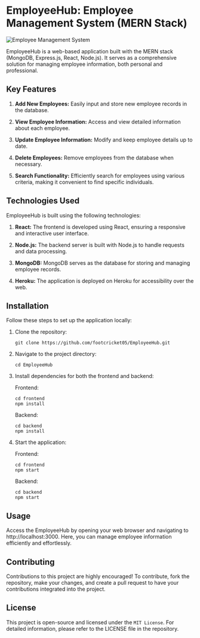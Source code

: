 # EmployeeHub: Employee Management System (MERN Stack)

![Employee Management System](https://user-images.githubusercontent.com/93007427/148734593-af3aa66d-08b2-4874-9637-46ec472fe5d9.jpg)

EmployeeHub is a web-based application built with the MERN stack (MongoDB, Express.js, React, Node.js). It serves as a comprehensive solution for managing employee information, both personal and professional.

## Key Features

1. **Add New Employees:** Easily input and store new employee records in the database.

2. **View Employee Information:** Access and view detailed information about each employee.

3. **Update Employee Information:** Modify and keep employee details up to date.

4. **Delete Employees:** Remove employees from the database when necessary.

5. **Search Functionality:** Efficiently search for employees using various criteria, making it convenient to find specific individuals.

## Technologies Used

EmployeeHub is built using the following technologies:

1. **React:** The frontend is developed using React, ensuring a responsive and interactive user interface.

2. **Node.js:** The backend server is built with Node.js to handle requests and data processing.

3. **MongoDB:** MongoDB serves as the database for storing and managing employee records.

4. **Heroku:** The application is deployed on Heroku for accessibility over the web.

## Installation

Follow these steps to set up the application locally:

1. Clone the repository:
   ```
   git clone https://github.com/footcricket05/EmployeeHub.git
   ```

2. Navigate to the project directory:
   ```
   cd EmployeeHub
   ```

3. Install dependencies for both the frontend and backend:

   Frontend:
   ```
   cd frontend
   npm install
   ```

   Backend:
   ```
   cd backend
   npm install
   ```

4. Start the application:

   Frontend:
   ```
   cd frontend
   npm start
   ```

   Backend:
   ```
   cd backend
   npm start
   ```

## Usage

Access the EmployeeHub by opening your web browser and navigating to http://localhost:3000. Here, you can manage employee information efficiently and effortlessly.

## Contributing

Contributions to this project are highly encouraged! To contribute, fork the repository, make your changes, and create a pull request to have your contributions integrated into the project.

## License

This project is open-source and licensed under the `MIT License`. For detailed information, please refer to the LICENSE file in the repository.

